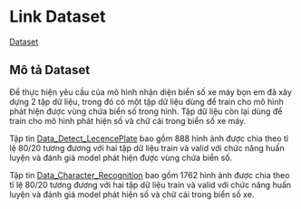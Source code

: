 # Link Dataset
[Dataset](https://drive.google.com/drive/folders/1yVrB1NXJzKboZBJN44Sr3o4Kq_IRSdFx?usp=sharing)

## Mô tả Dataset
Để thực hiện yêu cầu của mô hình nhận diện biển số xe máy bọn em đã xây dựng 2 tập dữ liệu, trong đó có một tập dữ liệu dùng để
train cho mô hình phát hiện được vùng chứa biển số trong hình. Tập dữ liệu còn lại dùng để train cho mô hình phát hiện số và chữ cái trong biển số xe máy.

Tập tin [Data_Detect_LecencePlate](https://drive.google.com/file/d/1wRo5k-ihFOTNNdglr3sZsV6x1Ag1o9AI/view?usp=drive_link) bao gồm 888 hình ảnh được chia theo tỉ lệ 80/20 tương đương với hai tập dữ liệu train và valid với chức năng huấn luyện và đánh giá model phát hiện được vùng chứa biển số.

Tập tin [Data_Character_Recognition](https://drive.google.com/file/d/1Nw-x6vcFLx-VLY62-kE3VvAv_HbyxuZk/view?usp=sharing) bao gồm 1762 hình ảnh được chia theo tỉ lệ 80/20 tương đương với hai tập dữ liệu train và valid với chức năng huấn luyện và đánh giá model phát hiện số và chữ cái trong biển số xe.

